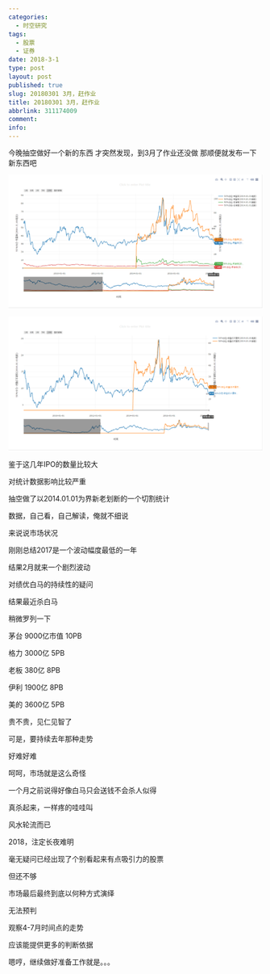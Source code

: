 ```yaml
---
categories:
  - 时空研究
tags:
  - 股票
  - 证券
date: 2018-3-1
type: post
layout: post
published: true
slug: 20180301 3月，赶作业
title: 20180301 3月，赶作业
abbrlink: 311174009
comment:
info:
---
```

今晚抽空做好一个新的东西
才突然发现，到3月了作业还没做
那顺便就发布一下新东西吧

![20180301-0](/images/20180301-0.gif)

![20180301-1](/images/20180301-1.gif)

鉴于这几年IPO的数量比较大

对统计数据影响比较严重

抽空做了以2014.01.01为界新老划断的一个切割统计

数据，自己看，自己解读，俺就不细说


来说说市场状况

刚刚总结2017是一个波动幅度最低的一年

结果2月就来一个剧烈波动

对绩优白马的持续性的疑问

结果最近杀白马


稍微罗列一下

茅台 9000亿市值 10PB

格力 3000亿  5PB

老板 380亿 8PB

伊利 1900亿 8PB

美的 3600亿 5PB


贵不贵，见仁见智了

可是，要持续去年那种走势

好难好难

呵呵，市场就是这么奇怪

一个月之前说得好像白马只会送钱不会杀人似得

真杀起来，一样疼的哇哇叫

风水轮流而已


2018，注定长夜难明

毫无疑问已经出现了个别看起来有点吸引力的股票

但还不够

市场最后最终到底以何种方式演绎

无法预判

观察4-7月时间点的走势

应该能提供更多的判断依据


嗯哼，继续做好准备工作就是。。。

